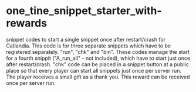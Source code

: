 # one_tine_snippet_starter_with-rewards
snippet codes to start a single snippet once after restart/crash for Catlandia.
This code is for three separate snippets which have to be registered separately. "run", "chk" and "bin". These codes manage the start for a fourth snippit ("A_run_all" - not included), which have to start just once after restart/crash. "chk" code can be placed in a snippet button at a public place so that every player can start all snippets just once per server run. The player receives a small gift as a thank you. This reward can be received once per server run.